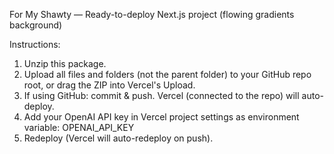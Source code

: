 
For My Shawty — Ready-to-deploy Next.js project (flowing gradients background)

Instructions:
1. Unzip this package.
2. Upload all files and folders (not the parent folder) to your GitHub repo root, or drag the ZIP into Vercel's Upload.
3. If using GitHub: commit & push. Vercel (connected to the repo) will auto-deploy.
4. Add your OpenAI API key in Vercel project settings as environment variable: OPENAI_API_KEY
5. Redeploy (Vercel will auto-redeploy on push).
